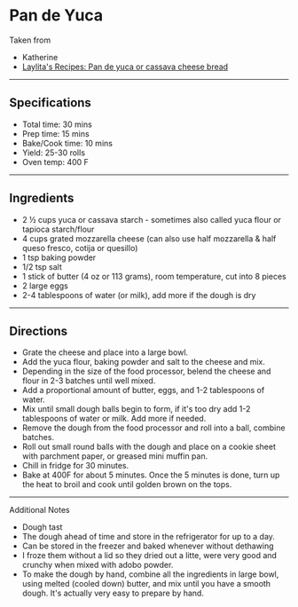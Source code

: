 # Pan de Yuca

Taken from
- Katherine
- [Laylita's Recipes: Pan de yuca or cassava cheese bread](https://www.laylita.com/recipes/pan-de-yuca-pan-queso/)

---
## Specifications
- Total time: 30 mins
- Prep time: 15 mins
- Bake/Cook time: 10 mins
- Yield: 25-30 rolls
- Oven temp: 400 F


---
## Ingredients
- 2 ½ cups yuca or cassava starch - sometimes also called yuca flour or tapioca starch/flour
- 4 cups grated mozzarella cheese (can also use half mozzarella & half queso fresco, cotija or quesillo)
- 1 tsp baking powder
- 1/2 tsp salt
- 1 stick of butter (4 oz or 113 grams), room temperature, cut into 8 pieces
- 2 large eggs
- 2-4 tablespoons of water (or milk), add more if the dough is dry

---
## Directions
- Grate the cheese and place into a large bowl.
- Add the yuca flour, baking powder and salt to the cheese and mix.
- Depending in the size of the food processor, belend the cheese and flour in 2-3 batches until well mixed.
- Add a proportional amount of butter, eggs, and 1-2 tablespoons of water.
- Mix until small dough balls begin to form, if it's too dry add 1-2 tablespoons of water or milk. Add more if needed.
- Remove the dough from the food processor and roll into a ball, combine batches.
- Roll out small round balls with the dough and place on a cookie sheet with parchment paper, or greased mini muffin pan.
- Chill in fridge for 30 minutes.
- Bake at 400F for about 5 minutes. Once the 5 minutes is done, turn up the heat to broil and cook until golden brown on the tops.


---
Additional Notes
- Dough tast
- The dough ahead of time and store in the refrigerator for up to a day.
- Can be stored in the freezer and baked whenever without dethawing
- I froze them without a lid so they dried out a litte, were very good and crunchy when mixed with adobo powder.
- To make the dough by hand, combine all the ingredients in large bowl, using melted (cooled down) butter, and mix until you have a smooth dough. It's actually very easy to prepare by hand.

